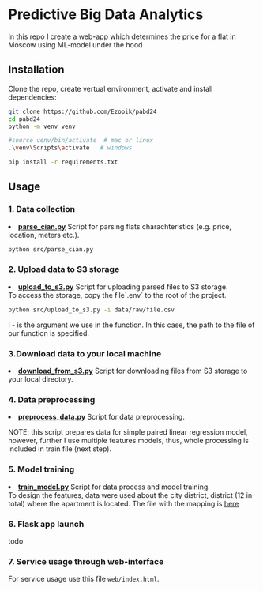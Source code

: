 

# Predictive Big Data Analytics

In this repo I create a web-app which determines the price for a flat in Moscow using ML-model under the hood

## Installation 

Clone the repo, create vertual environment, activate and install dependencies:  

```sh
git clone https://github.com/Ezopik/pabd24
cd pabd24
python -m venv venv

#source venv/bin/activate  # mac or linux
.\venv\Scripts\activate   # windows

pip install -r requirements.txt
```

## Usage

### 1. Data collection
<li><strong><a href="https://github.com/Ezopik/pabd24/blob/main/src/parse_cian.py">parse_cian.py</a></strong> Script for parsing flats charachteristics (e.g. price, location, meters etc.).</li>

```sh
python src/parse_cian.py 
```  

### 2. Upload data to S3 storage
<li><strong><a href="https://github.com/Ezopik/pabd24/blob/main/src/upload_to_s3.py">upload_to_s3.py</a></strong> Script for uploading parsed files to S3 storage.</li> 
To access the storage, copy the file`.env` to the root of the project.  

```sh
python src/upload_to_s3.py -i data/raw/file.csv
```
i - is the argument we use in the function. In this case, the path to the file of our function is specified.
### 3.Download data to your local machine 
<li><strong><a href="https://github.com/Ezopik/pabd24/blob/main/src/download_from_s3.py">download_from_s3.py</a></strong> Script for downloading files from S3 storage to your local directory.</li> 

### 4. Data preprocessing 
<li><strong><a href="https://github.com/Ezopik/pabd24/blob/main/src/preprocess_data.py">preprocess_data.py</a></strong> Script for data preprocessing.</li> 

NOTE: this script prepares data for simple paired linear regression model, however, further I use multiple features models, thus, whole processing is included in train file (next step).

### 5. Model training
<li><strong><a href="https://github.com/Ezopik/pabd24/blob/main/src/train_model.py">train_model.py</a></strong> Script for data process and model training.</li> 
To design the features, data were used about the city district, district (12 in total) where the apartment is located. The file with the mapping is <a href="https://github.com/Ezopik/pabd24/blob/main/mapping/county.txt">here</a></li> 

### 6. Flask app launch

todo

### 7. Service usage through web-interface

For service usage use this file `web/index.html`.  


